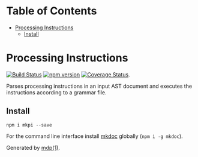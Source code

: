 Table of Contents
=================

* [Processing Instructions](#processing-instructions)
  * [Install](#install)

Processing Instructions
=======================

[<img src="https://travis-ci.org/mkdoc/mkpi.svg?v=3" alt="Build Status">](https://travis-ci.org/mkdoc/mkpi)
[<img src="http://img.shields.io/npm/v/mkpi.svg?v=3" alt="npm version">](https://npmjs.org/package/mkpi)
[<img src="https://coveralls.io/repos/mkdoc/mkpi/badge.svg?branch=master&service=github&v=3" alt="Coverage Status">](https://coveralls.io/github/mkdoc/mkpi?branch=master).

Parses processing instructions in an input AST document and executes the instructions according to a grammar file.

## Install

```
npm i mkpi --save
```

For the command line interface install [mkdoc](https://github.com/mkdoc/mkdoc) globally (`npm i -g mkdoc`).

Generated by [mdp(1)](https://github.com/tmpfs/mdp).

[mkdoc]: https://github.com/mkdoc/mkdoc
[node]: http://nodejs.org
[npm]: http://www.npmjs.org
[commonmark]: http://commonmark.org
[jshint]: http://jshint.com
[jscs]: http://jscs.info
